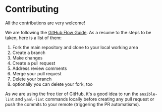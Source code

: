 Contributing
=

All the contributions are very welcome!

We are following the [GitHub Flow Guide](https://docs.github.com/en/get-started/quickstart/github-flow). As a resume to the steps to be taken, here is a list of them:

1. Fork the main repository and clone to your local working area
1. Create a branch
1. Make changes
1. Create a pull request
1. Address review comments
1. Merge your pull request
1. Delete your branch
1. optionally you can delete your fork, too

As we are using the free tier of GitHub, it's a good idea to run the `ansible-lint` and `yaml-lint` commands locally before creating any pull request or push the commits to your remote (triggering the PR automatisms).
